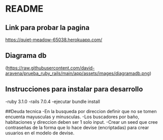 # README

## Link para probar la pagina
https://quiet-meadow-65038.herokuapp.com/

## Diagrama db
(https://raw.githubusercontent.com/david-aravena/prueba_ruby_rails/main/app/assets/images/diagramadb.png)

## Instrucciones para instalar para desarrollo
-ruby 3.1.0
-rails 7.0.4
-ejecutar bundle install

##Deuda tecnica
-En la busqueda por direccion definir que no se tomen encuenta mayusculas y minusculas.
-Los buscadores por baño, habitaciones y direccion deben ser 1 solo input.
-Crear un seed que cree contraseñas de la forma que lo hace devise (encriptadas) para crear usuarios en el  modelo de devise.

